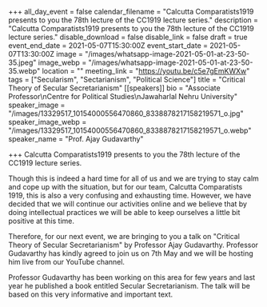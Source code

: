 +++
all_day_event = false
calendar_filename = "Calcutta Comparatists1919 presents to you the 78th lecture of the CC1919 lecture series."
description = "Calcutta Comparatists1919 presents to you the 78th lecture of the CC1919 lecture series."
disable_download = false
disable_link = false
draft = true
event_end_date = 2021-05-07T15:30:00Z
event_start_date = 2021-05-07T13:30:00Z
image = "/images/whatsapp-image-2021-05-01-at-23-50-35.jpeg"
image_webp = "/images/whatsapp-image-2021-05-01-at-23-50-35.webp"
location = ""
meeting_link = "https://youtu.be/c5e7gEmKWXw"
tags = ["Secularism", "Sectarianism", "Political Science"]
title = "Critical Theory of Secular Secretarianism"
[[speakers]]
bio = "Associate Professor\nCentre for Political Studies\nJawaharlal Nehru University"
speaker_image = "/images/13329517_10154000556470860_8338878217158219571_o.jpg"
speaker_image_webp = "/images/13329517_10154000556470860_8338878217158219571_o.webp"
speaker_name = "Prof. Ajay Gudavarthy"

+++
Calcutta Comparatists1919 presents to you the 78th lecture of the CC1919 lecture series.

  
Though this is indeed a hard time for all of us and we are trying to stay calm and cope up with the situation, but for our team, Calcutta Comparatists 1919, this is also a very confusing and exhausting time. However, we have decided that we will continue our activities online and we believe that by doing intellectual practices we will be able to keep ourselves a little bit positive at this time.

Therefore, for our next event, we are bringing to you a talk on "Critical Theory of Secular Secretarianism" by Professor Ajay Gudavarthy. Professor Gudavarthy has kindly agreed to join us on 7th May and we will be hosting him live from our YouTube channel.

Professor Gudavarthy has been working on this area for few years and last year he published a book entitled Secular Secretarianism. The talk will be based on this very informative and important text.